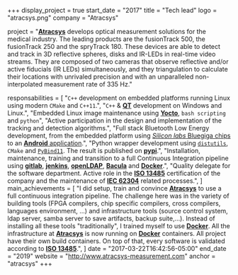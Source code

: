 +++
display_project = true
start_date = "2017"
title = "Tech lead"
logo = "atracsys.png"
company = "Atracsys"

project = "[**Atracsys**](https://www.atracsys-measurement.com/) develops optical measurement solutions for the medical industry. The leading products are the fusionTrack 500, the fusionTrack 250 and the spryTrack 180. These devices are able to detect and track in 3D reflective spheres, disks and IR-LEDs in real-time video streams. They are composed of two cameras that observe reflective and/or active fiducials (IR LEDs) simultaneously, and they triangulation to calculate their locations with unrivaled precision and with an unparalleled non-interpolated measurement rate of 335 Hz."

responsabilities = [
  "`C++` development on embedded platforms running Linux using modern `CMake` and `C++11`.",
  "`C++` & [**QT**](https://www.qt.io/) development on Windows and Linux.",
  "Embedded Linux image maintenance using [**Yocto**](https://www.yoctoproject.org/), `bash scripting` and `python`",
  "Active participation in the design and implementation of the tracking and detection algorithms.",
  "Full stack Bluetooth Low Energy development, from the embedded platform using [*Silicon labs* Bluegiga chips](https://www.silabs.com/products/development-tools/software/bluegiga-bluetooth-smart-software-stack) to an [**Android** application](https://play.google.com/store/apps/details?id=com.atracsys.sprytrackdemo).",
  "Python wrapper development using [`distutils`](https://docs.python.org/3.7/library/distutils.html), `CMake` and [`PyBind11`](https://github.com/pybind/pybind11). The result is published on [**pypi**](https://pypi.org/project/atracsys/).",
  "Installation, maintenance, training and transition to a full Continuous Integration pipeline using [**gitlab**](https://about.gitlab.com/community/), [**jenkins**](https://jenkins.io/), [**openLDAP**](https://www.openldap.org/), [**Bacula**](https://blog.bacula.org/) and [**Docker**](https://www.docker.com/).",
  "Quality delegate for the software department. Active role in the [**ISO 13485**](https://www.iso.org/standard/59752.html) certification of the company and the maintenance of [**IEC 62304**](https://en.wikipedia.org/wiki/IEC_62304) related processes.",
]
main_achievements = [
  "I did setup, train and convince [**Atracsys**](https://www.atracsys-measurement.com/) to use a full continuous integration pipeline. The challenge here was in the variety of building tools (FPGA compilers, chip specific compilers, cross compilers, languages environment, ...) and infrastructure tools (source control system, ldap server, samba server to save artifacts, backup suite,...). Instead of installing all these tools \"traditionally\", I trained myself to use [**Docker**](https://www.docker.com/). All the infrastructure at [**Atracsys**](https://www.atracsys-measurement.com/) is now running on [**Docker**](https://www.docker.com/) containers. All project have their own build containers. On top of that, every software is validated according to [**ISO 13485**](https://www.iso.org/standard/59752.html).",
]
date = "2017-03-22T16:42:56-05:00"
end_date = "2019"
website = "http://www.atracsys-measurement.com"
anchor = "atracsys"
+++
